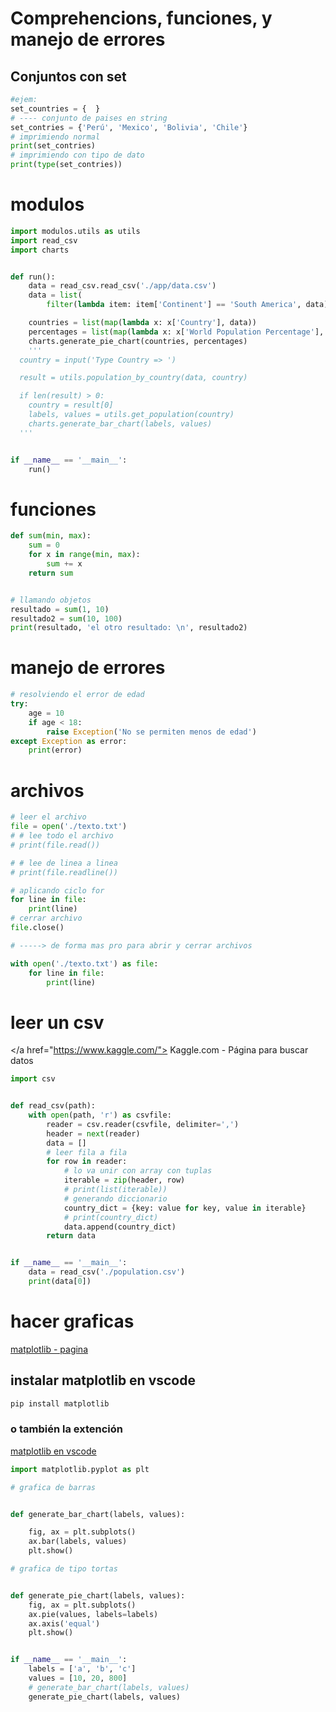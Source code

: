 # Comprehencions, funciones, y manejo de errores

## Conjuntos con set
```py
#ejem:
set_countries = {  }
# ---- conjunto de paises en string
set_contries = {'Perú', 'Mexico', 'Bolivia', 'Chile'}
# imprimiendo normal
print(set_contries)
# imprimiendo con tipo de dato
print(type(set_contries))

```

# modulos
```py
import modulos.utils as utils
import read_csv
import charts


def run():
    data = read_csv.read_csv('./app/data.csv')
    data = list(
        filter(lambda item: item['Continent'] == 'South America', data))

    countries = list(map(lambda x: x['Country'], data))
    percentages = list(map(lambda x: x['World Population Percentage'], data))
    charts.generate_pie_chart(countries, percentages)
    '''
  country = input('Type Country => ')

  result = utils.population_by_country(data, country)

  if len(result) > 0:
    country = result[0]
    labels, values = utils.get_population(country)
    charts.generate_bar_chart(labels, values)
  '''


if __name__ == '__main__':
    run()
```

# funciones 
```py
def sum(min, max):
    sum = 0
    for x in range(min, max):
        sum += x
    return sum


# llamando objetos
resultado = sum(1, 10)
resultado2 = sum(10, 100)
print(resultado, 'el otro resultado: \n', resultado2)
```


# manejo de errores
```py 
# resolviendo el error de edad
try:
    age = 10
    if age < 18:
        raise Exception('No se permiten menos de edad')
except Exception as error:
    print(error)

```

# archivos 
```py
# leer el archivo
file = open('./texto.txt')
# # lee todo el archivo
# print(file.read())

# # lee de linea a linea
# print(file.readline())

# aplicando ciclo for
for line in file:
    print(line)
# cerrar archivo
file.close()

# -----> de forma mas pro para abrir y cerrar archivos

with open('./texto.txt') as file:
    for line in file:
        print(line)
```
# leer un csv
</a href="https://www.kaggle.com/"> Kaggle.com - Página para buscar datos </a>

```py
import csv


def read_csv(path):
    with open(path, 'r') as csvfile:
        reader = csv.reader(csvfile, delimiter=',')
        header = next(reader)
        data = []
        # leer fila a fila
        for row in reader:
            # lo va unir con array con tuplas
            iterable = zip(header, row)
            # print(list(iterable))
            # generando diccionario
            country_dict = {key: value for key, value in iterable}
            # print(country_dict)
            data.append(country_dict)
        return data


if __name__ == '__main__':
    data = read_csv('./population.csv')
    print(data[0])

```

# hacer graficas 
<a href="https://matplotlib.org/"> matplotlib - pagina </a>

## instalar  matplotlib en vscode
```bash
pip install matplotlib
```
### o también la extención 
<a href=" https://marketplace.visualstudio.com/items?itemName=076923.python-image-preview"> matplotlib en vscode </a>

```py
import matplotlib.pyplot as plt

# grafica de barras


def generate_bar_chart(labels, values):

    fig, ax = plt.subplots()
    ax.bar(labels, values)
    plt.show()

# grafica de tipo tortas


def generate_pie_chart(labels, values):
    fig, ax = plt.subplots()
    ax.pie(values, labels=labels)
    ax.axis('equal')
    plt.show()


if __name__ == '__main__':
    labels = ['a', 'b', 'c']
    values = [10, 20, 800]
    # generate_bar_chart(labels, values)
    generate_pie_chart(labels, values)
```


